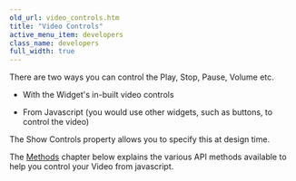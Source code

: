 ```yaml
---
old_url: video_controls.htm
title: "Video Controls"
active_menu_item: developers
class_name: developers
full_width: true
---
```



There are two ways you can control the Play, Stop, Pause, Volume etc.

 - With the Widget's in-built video controls

 - From Javascript (you would use other widgets, such as buttons, to control the video)

The Show Controls property allows you to specify this at design time.

The [Methods](/developers/documentation/product-guide/advanced-important-widgets/video-audio-widgets/property-methods-event-summary/vidmethods) chapter below explains the various API methods available to help you control your Video from javascript.

